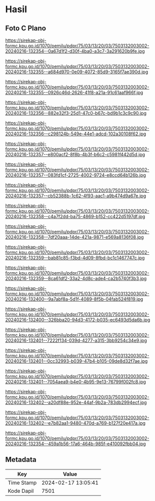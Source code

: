 # Hasil

## Foto C Plano

https://sirekap-obj-formc.kpu.go.id/1070/pemilu/pdpr/75/03/13/20/03/7503132003002-20240216-132354--0a67d1f2-d30f-4ba0-a3c7-3a291620b9fe.jpg

https://sirekap-obj-formc.kpu.go.id/1070/pemilu/pdpr/75/03/13/20/03/7503132003002-20240216-132355--a684d970-0e09-4072-85d9-3165f7ae390d.jpg

https://sirekap-obj-formc.kpu.go.id/1070/pemilu/pdpr/75/03/13/20/03/7503132003002-20240216-132355--0926c46d-2626-41f8-a21a-91c61aaf966f.jpg

https://sirekap-obj-formc.kpu.go.id/1070/pemilu/pdpr/75/03/13/20/03/7503132003002-20240216-132356--882e32f3-25d1-47c0-b67c-bd9b1c3c9c90.jpg

https://sirekap-obj-formc.kpu.go.id/1070/pemilu/pdpr/75/03/13/20/03/7503132003002-20240216-132356--c298124b-549e-44e1-adcd-102a30108f62.jpg

https://sirekap-obj-formc.kpu.go.id/1070/pemilu/pdpr/75/03/13/20/03/7503132003002-20240216-132357--e800acf2-8f8b-4b3f-b6c2-c5981f442d5d.jpg

https://sirekap-obj-formc.kpu.go.id/1070/pemilu/pdpr/75/03/13/20/03/7503132003002-20240216-132357--083fd1cf-2725-4002-9724-e8ccd64b126b.jpg

https://sirekap-obj-formc.kpu.go.id/1070/pemilu/pdpr/75/03/13/20/03/7503132003002-20240216-132357--cb52388b-1c62-4f93-aac1-a9b474d9a67e.jpg

https://sirekap-obj-formc.kpu.go.id/1070/pemilu/pdpr/75/03/13/20/03/7503132003002-20240216-132358--c4a7f2dd-ba75-4869-b152-cc422d5197df.jpg

https://sirekap-obj-formc.kpu.go.id/1070/pemilu/pdpr/75/03/13/20/03/7503132003002-20240216-132358--7df20aaa-14de-421a-9871-e569a8136f08.jpg

https://sirekap-obj-formc.kpu.go.id/1070/pemilu/pdpr/75/03/13/20/03/7503132003002-20240216-132359--bab81c85-f3bd-4d09-8fbd-bc1c1467747c.jpg

https://sirekap-obj-formc.kpu.go.id/1070/pemilu/pdpr/75/03/13/20/03/7503132003002-20240216-132359--8ca61df2-33a2-4d8c-ade4-ca2b5740f3b3.jpg

https://sirekap-obj-formc.kpu.go.id/1070/pemilu/pdpr/75/03/13/20/03/7503132003002-20240216-132400--9a7abf8a-5d1f-4089-8f5b-04fab524f819.jpg

https://sirekap-obj-formc.kpu.go.id/1070/pemilu/pdpr/75/03/13/20/03/7503132003002-20240216-132400--326bba20-94d3-4172-b035-ec6493d5da6b.jpg

https://sirekap-obj-formc.kpu.go.id/1070/pemilu/pdpr/75/03/13/20/03/7503132003002-20240216-132401--7222f134-039d-4277-a315-3bb9254c34e9.jpg

https://sirekap-obj-formc.kpu.go.id/1070/pemilu/pdpr/75/03/13/20/03/7503132003002-20240216-132401--0cc32993-b039-47b4-b105-09de8d32f7ae.jpg

https://sirekap-obj-formc.kpu.go.id/1070/pemilu/pdpr/75/03/13/20/03/7503132003002-20240216-132401--7054aea9-b4e0-4b95-9e13-76799f002fc8.jpg

https://sirekap-obj-formc.kpu.go.id/1070/pemilu/pdpr/75/03/13/20/03/7503132003002-20240216-132402--a20df88e-952e-44af-9b2a-783db2994ecf.jpg

https://sirekap-obj-formc.kpu.go.id/1070/pemilu/pdpr/75/03/13/20/03/7503132003002-20240216-132402--e7b82aa1-9480-470d-a769-b127f20e417a.jpg

https://sirekap-obj-formc.kpu.go.id/1070/pemilu/pdpr/75/03/13/20/03/7503132003002-20240216-132354--459a1b56-17a6-464b-985f-e410092fbb04.jpg


## Metadata

| Key        | Value               |
| ---------- | ------------------- |
| Time Stamp | 2024-02-17 13:05:41 |
| Kode Dapil | 7501                |



